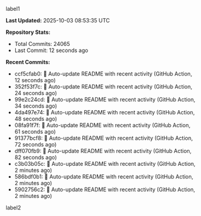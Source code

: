 
label1 
<!-- ACTIVITY_START -->
**Last Updated:** 2025-10-03 08:53:35 UTC

**Repository Stats:**
- Total Commits: 24065
- Last Commit: 12 seconds ago

**Recent Commits:**
- ccf5cfab0: 🤖 Auto-update README with recent activity (GitHub Action, 12 seconds ago)
- 352f53f7c: 🤖 Auto-update README with recent activity (GitHub Action, 24 seconds ago)
- 99e2c24cd: 🤖 Auto-update README with recent activity (GitHub Action, 34 seconds ago)
- 4da497e74: 🤖 Auto-update README with recent activity (GitHub Action, 48 seconds ago)
- 08fa91f7f: 🤖 Auto-update README with recent activity (GitHub Action, 61 seconds ago)
- 91377bcf8: 🤖 Auto-update README with recent activity (GitHub Action, 72 seconds ago)
- dff070fb9: 🤖 Auto-update README with recent activity (GitHub Action, 82 seconds ago)
- c3b03b05c: 🤖 Auto-update README with recent activity (GitHub Action, 2 minutes ago)
- 586bdf0b1: 🤖 Auto-update README with recent activity (GitHub Action, 2 minutes ago)
- 5902756c2: 🤖 Auto-update README with recent activity (GitHub Action, 2 minutes ago)
<!-- ACTIVITY_END -->

label2
